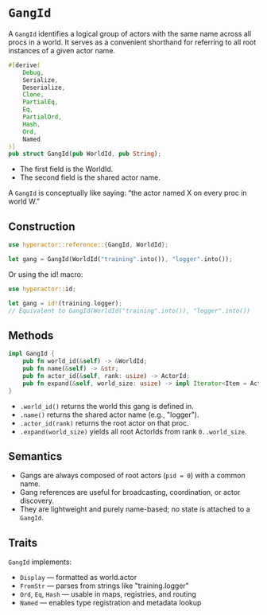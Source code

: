 # `GangId`

A `GangId` identifies a logical group of actors with the same name across all procs in a world. It serves as a convenient shorthand for referring to all root instances of a given actor name.
```rust
#[derive(
    Debug,
    Serialize,
    Deserialize,
    Clone,
    PartialEq,
    Eq,
    PartialOrd,
    Hash,
    Ord,
    Named
)]
pub struct GangId(pub WorldId, pub String);
```
- The first field is the WorldId.
- The second field is the shared actor name.

A `GangId` is conceptually like saying: “the actor named X on every proc in world W.”

## Construction

```rust
use hyperactor::reference::{GangId, WorldId};

let gang = GangId(WorldId("training".into()), "logger".into());
```

Or using the id! macro:
```rust
use hyperactor::id;

let gang = id!(training.logger);
// Equivalent to GangId(WorldId("training".into()), "logger".into())
```

## Methods

```rust
impl GangId {
    pub fn world_id(&self) -> &WorldId;
    pub fn name(&self) -> &str;
    pub fn actor_id(&self, rank: usize) -> ActorId;
    pub fn expand(&self, world_size: usize) -> impl Iterator<Item = ActorId> + '_;
}
```
- `.world_id()` returns the world this gang is defined in.
- `.name()` returns the shared actor name (e.g., "logger").
- `.actor_id(rank)` returns the root actor on that proc.
- `.expand(world_size)` yields all root ActorIds from rank `0..world_size`.

## Semantics

- Gangs are always composed of root actors (`pid = 0`) with a common name.
- Gang references are useful for broadcasting, coordination, or actor discovery.
- They are lightweight and purely name-based; no state is attached to a `GangId`.

## Traits

`GangId` implements:
- `Display` — formatted as world.actor
- `FromStr` — parses from strings like "training.logger"
- `Ord`, `Eq`, `Hash` — usable in maps, registries, and routing
- `Named` — enables type registration and metadata lookup

